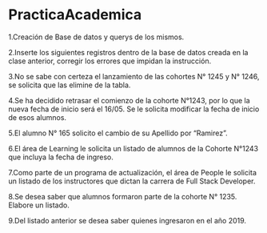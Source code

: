 # PracticaAcademica


1.Creación de Base de datos y querys de los mismos.

2.Inserte los siguientes registros dentro de la base de datos creada en la clase anterior, corregir los errores que impidan la instrucción.

3.No se sabe con certeza el lanzamiento de las cohortes N° 1245 y N° 1246, se solicita que las elimine de la tabla.

4.Se ha decidido retrasar el comienzo de la cohorte N°1243, por lo que la nueva fecha de inicio será el 16/05. Se le solicita modificar la fecha de inicio de esos alumnos.

5.El alumno N° 165 solicito el cambio de su Apellido por “Ramirez”.

6.El área de Learning le solicita un listado de alumnos de la Cohorte N°1243 que incluya la fecha de ingreso.

7.Como parte de un programa de actualización, el área de People le solicita un listado de los instructores que dictan la carrera de Full Stack Developer.

8.Se desea saber que alumnos formaron parte de la cohorte N° 1235. Elabore un listado.

9.Del listado anterior se desea saber quienes ingresaron en el año 2019.

